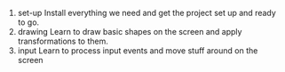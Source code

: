 1. set-up
    Install everything we need and get the project set up and ready to go.
2. drawing
    Learn to draw basic shapes on the screen and apply transformations to them.
3. input
    Learn to process input events and move stuff around on the screen